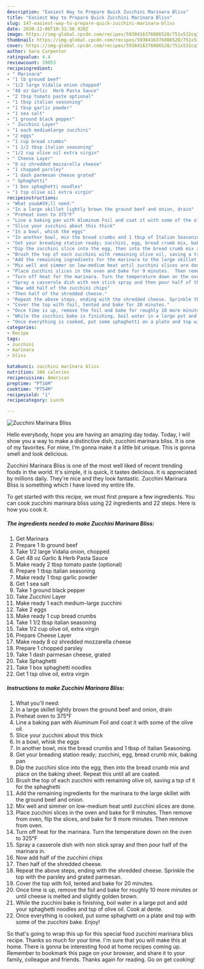 ```yaml
---
description: "Easiest Way to Prepare Quick Zucchini Marinara Bliss"
title: "Easiest Way to Prepare Quick Zucchini Marinara Bliss"
slug: 147-easiest-way-to-prepare-quick-zucchini-marinara-bliss
date: 2020-12-06T10:31:50.920Z
image: https://img-global.cpcdn.com/recipes/5938416376086528/751x532cq70/zucchini-marinara-bliss-recipe-main-photo.jpg
thumbnail: https://img-global.cpcdn.com/recipes/5938416376086528/751x532cq70/zucchini-marinara-bliss-recipe-main-photo.jpg
cover: https://img-global.cpcdn.com/recipes/5938416376086528/751x532cq70/zucchini-marinara-bliss-recipe-main-photo.jpg
author: Sara Carpenter
ratingvalue: 4.4
reviewcount: 39053
recipeingredient:
- " Marinara"
- "1 lb ground beef"
- "1/2 large Vidalia onion chopped"
- "48 oz Garlic  Herb Pasta Sauce"
- "2 tbsp tomato paste optional"
- "1 tbsp italian seasoning"
- "1 tbsp garlic powder"
- "1 sea salt"
- "1 ground black pepper"
- " Zucchini Layer"
- "1 each mediumlarge zucchini"
- "2 eggs"
- "1 cup bread crumbs"
- "1 1/2 tbsp italian seasoning"
- "1/2 cup olive oil extra virgin"
- " Cheese Layer"
- "8 oz shredded mozzarella cheese"
- "1 chopped parsley"
- "1 dash parmesan cheese grated"
- " Sphaghetti"
- "1 box sphaghetti noodles"
- "1 tsp olive oil extra virgin"
recipeinstructions:
- "What you&#39;ll need:"
- "In a large skillet lightly brown the ground beef and onion, drain"
- "Preheat oven to 375°F"
- "Line a baking pan with Aluminum Foil and coat it with some of the olive oil."
- "Slice your zucchini about this thick"
- "In a bowl, whisk the eggs"
- "In another bowl, mix the bread crumbs and 1 tbsp of Italian Seasoning."
- "Get your breading station ready; zucchini, egg, bread crumb mix, baking pan"
- "Dip the zucchini slice into the egg, then into the bread crumb mix and place on the baking sheet. Repeat this until all are coated."
- "Brush the top of each zucchini with remaining olive oil, saving a tsp of it for the sphaghetti"
- "Add the remaining ingredients for the marinara to the large skillet with the ground beef and onion."
- "Mix well and simmer on low-medium heat until zucchini slices are done."
- "Place zucchini slices in the oven and bake for 9 minutes.  Then remove from oven, flip the slices, and bake for 9 more minutes. Then remove from oven."
- "Turn off heat for the marinara. Turn the temperature down on the oven to 325°F"
- "Spray a casserole dish with non stick spray and then pour half of the marinara in."
- "Now add half of the zucchini chips"
- "Then half of the shredded cheese."
- "Repeat the above steps, ending with the shredded cheese. Sprinkle the top with the parsley and grated parmesan."
- "Cover the top with foil, tented and bake for 20 minutes."
- "Once time is up, remove the foil and bake for roughly 10 more minutes or until cheese is melted and slightly golden brown."
- "While the zucchini bake is finishing, boil water in a large pot and add your sphaghetti noodles and tsp of olive oil. Cook al dente."
- "Once everything is cooked, put some sphaghetti on a plate and top with some of the zucchini bake. Enjoy!"
categories:
- Recipe
tags:
- zucchini
- marinara
- bliss

katakunci: zucchini marinara bliss 
nutrition: 104 calories
recipecuisine: American
preptime: "PT16M"
cooktime: "PT54M"
recipeyield: "1"
recipecategory: Lunch

---
```



![Zucchini Marinara Bliss](https://img-global.cpcdn.com/recipes/5938416376086528/751x532cq70/zucchini-marinara-bliss-recipe-main-photo.jpg)

Hello everybody, hope you are having an amazing day today. Today, I will show you a way to make a distinctive dish, zucchini marinara bliss. It is one of my favorites. For mine, I'm gonna make it a little bit unique. This is gonna smell and look delicious.

Zucchini Marinara Bliss is one of the most well liked of recent trending foods in the world. It's simple, it is quick, it tastes delicious. It is appreciated by millions daily. They're nice and they look fantastic. Zucchini Marinara Bliss is something which I have loved my entire life.




To get started with this recipe, we must first prepare a few ingredients. You can cook zucchini marinara bliss using 22 ingredients and 22 steps. Here is how you cook it.

<!--inarticleads1-->

##### The ingredients needed to make Zucchini Marinara Bliss:

1. Get  Marinara
1. Prepare 1 lb ground beef
1. Take 1/2 large Vidalia onion, chopped
1. Get 48 oz Garlic &amp; Herb Pasta Sauce
1. Make ready 2 tbsp tomato paste (optional)
1. Prepare 1 tbsp italian seasoning
1. Make ready 1 tbsp garlic powder
1. Get 1 sea salt
1. Take 1 ground black pepper
1. Take  Zucchini Layer
1. Make ready 1 each medium-large zucchini
1. Take 2 eggs
1. Make ready 1 cup bread crumbs
1. Take 1 1/2 tbsp italian seasoning
1. Take 1/2 cup olive oil, extra virgin
1. Prepare  Cheese Layer
1. Make ready 8 oz shredded mozzarella cheese
1. Prepare 1 chopped parsley
1. Take 1 dash parmesan cheese, grated
1. Take  Sphaghetti
1. Take 1 box sphaghetti noodles
1. Get 1 tsp olive oil, extra virgin




<!--inarticleads2-->

##### Instructions to make Zucchini Marinara Bliss:

1. What you&#39;ll need:
1. In a large skillet lightly brown the ground beef and onion, drain
1. Preheat oven to 375°F
1. Line a baking pan with Aluminum Foil and coat it with some of the olive oil.
1. Slice your zucchini about this thick
1. In a bowl, whisk the eggs
1. In another bowl, mix the bread crumbs and 1 tbsp of Italian Seasoning.
1. Get your breading station ready; zucchini, egg, bread crumb mix, baking pan
1. Dip the zucchini slice into the egg, then into the bread crumb mix and place on the baking sheet. Repeat this until all are coated.
1. Brush the top of each zucchini with remaining olive oil, saving a tsp of it for the sphaghetti
1. Add the remaining ingredients for the marinara to the large skillet with the ground beef and onion.
1. Mix well and simmer on low-medium heat until zucchini slices are done.
1. Place zucchini slices in the oven and bake for 9 minutes.  Then remove from oven, flip the slices, and bake for 9 more minutes. Then remove from oven.
1. Turn off heat for the marinara. Turn the temperature down on the oven to 325°F
1. Spray a casserole dish with non stick spray and then pour half of the marinara in.
1. Now add half of the zucchini chips
1. Then half of the shredded cheese.
1. Repeat the above steps, ending with the shredded cheese. Sprinkle the top with the parsley and grated parmesan.
1. Cover the top with foil, tented and bake for 20 minutes.
1. Once time is up, remove the foil and bake for roughly 10 more minutes or until cheese is melted and slightly golden brown.
1. While the zucchini bake is finishing, boil water in a large pot and add your sphaghetti noodles and tsp of olive oil. Cook al dente.
1. Once everything is cooked, put some sphaghetti on a plate and top with some of the zucchini bake. Enjoy!




So that's going to wrap this up for this special food zucchini marinara bliss recipe. Thanks so much for your time. I'm sure that you will make this at home. There is gonna be interesting food at home recipes coming up. Remember to bookmark this page on your browser, and share it to your family, colleague and friends. Thanks again for reading. Go on get cooking!
